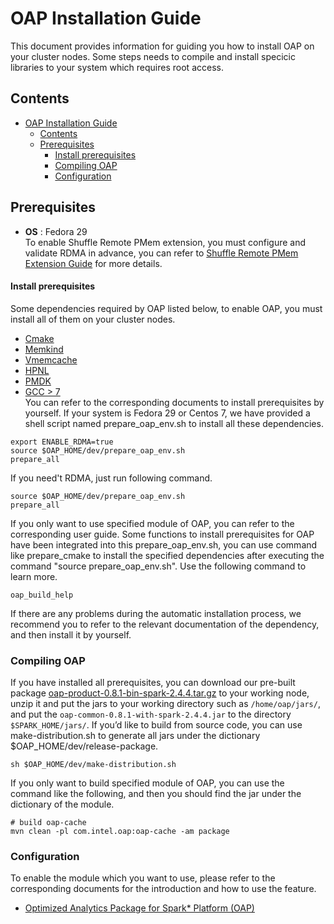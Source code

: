 # OAP Installation Guide
This document provides information for guiding you how to install OAP on your cluster nodes. Some steps needs to compile and install specicic libraries to your system which requires root access.

## Contents
- [OAP Installation Guide](#oap-installation-guide)
  - [Contents](#contents)
  - [Prerequisites](#prerequisites)
      - [Install prerequisites](#install-prerequisites)
    - [Compiling OAP](#compiling-oap)
    - [Configuration](#configuration)

## Prerequisites 

- **OS** : Fedora 29  
To enable Shuffle Remote PMem extension, you must configure and validate RDMA in advance, you can refer to [Shuffle Remote PMem Extension Guide](../oap-shuffle/RPMem-shuffle/README.md#4-configure-and-validate-rdma) for more details.

####  Install prerequisites 
Some dependencies required by OAP listed below, to enable OAP, you must install all of them on your cluster nodes.
- [Cmake](https://help.directadmin.com/item.php?id=494)
- [Memkind](https://github.com/Intel-bigdata/memkind)
- [Vmemcache](https://github.com/pmem/vmemcache)
- [HPNL](https://github.com/Intel-bigdata/HPNL)
- [PMDK](https://github.com/pmem/pmdk)  
- [GCC > 7](https://gcc.gnu.org/wiki/InstallingGCC)  
You can refer to the corresponding documents to install prerequisites by yourself. If your system is Fedora 29 or Centos 7, we have provided a shell script named prepare_oap_env.sh to install all these dependencies.

```shell script
export ENABLE_RDMA=true
source $OAP_HOME/dev/prepare_oap_env.sh
prepare_all
```

If you need't RDMA, just run following command.
```shell script
source $OAP_HOME/dev/prepare_oap_env.sh
prepare_all
```
If you only want to use specified module of OAP, you can refer to the corresponding user guide. Some functions to install prerequisites for OAP have been integrated into this prepare_oap_env.sh, you can use command like prepare_cmake to install the specified dependencies after executing the command "source prepare_oap_env.sh". Use the following command to learn more.  
```shell script
oap_build_help
```
If there are any problems during the automatic installation process, we recommend you to refer to the relevant documentation of the dependency, and then install it by yourself.


### Compiling OAP
If you have installed all prerequisites, you can download our pre-built package [oap-product-0.8.1-bin-spark-2.4.4.tar.gz](https://github.com/Intel-bigdata/OAP/releases/download/v0.8.1-spark-2.4.4/oap-product-0.8.1-bin-spark-2.4.4.tar.gz)  to your working node, unzip it and put the jars to your working directory such as `/home/oap/jars/`, and put the `oap-common-0.8.1-with-spark-2.4.4.jar` to the directory `$SPARK_HOME/jars/`. If you’d like to build from source code,  you can use make-distribution.sh to generate all jars under the dictionary $OAP_HOME/dev/release-package.
```shell script
sh $OAP_HOME/dev/make-distribution.sh
``````
If you only want to build specified module of OAP, you can use the command like the following, and then you should find the jar under the dictionary of the module.
```shell script
# build oap-cache
mvn clean -pl com.intel.oap:oap-cache -am package 
```

###  Configuration
To enable the module which you want to use, please refer to the corresponding documents for the introduction and how to use the feature.

* [Optimized Analytics Package for Spark\* Platform (OAP)](../README.md#user-guide)